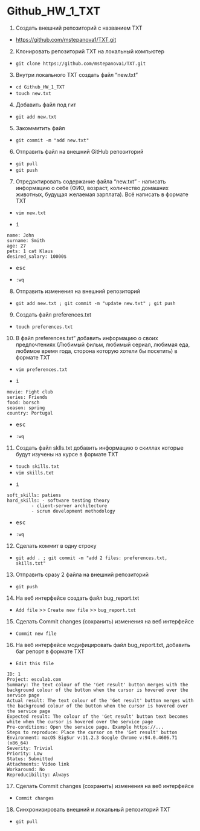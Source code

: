 # Github_HW_1_TXT

1. Создать внешний репозиторий c названием TXT
- <https://github.com/mstepanova1/TXT.git>

 2. Клонировать репозиторий TXT на локальный компьютер
- `git clone https://github.com/mstepanova1/TXT.git`

 3. Внутри локального TXT создать файл “new.txt”  
- `cd Github_HW_1_TXT`  
- `touch new.txt`

 4. Добавить файл под гит
- `git add new.txt`

 5. Закоммитить файл
- `git commit -m "add new.txt"`

 6. Отправить файл на внешний GitHub репозиторий
- `git pull`
- `git push`

 7. Отредактировать содержание файла “new.txt” - написать информацию о себе (ФИО, возраст, количество домашних животных, будущая желаемая зарплата). Всё написать в формате TXT
- `vim new.txt`
- <pre><kbd>i</kbd></pre>
```
name: John
surname: Smith
age: 27
pets: 1 cat Klaus
desired_salary: 10000$
```
- <pre><kbd>esc</kbd></pre>
- `:wq`

 8. Отправить изменения на внешний репозиторий
- `git add new.txt ; git commit -m "update new.txt" ; git push`

 9. Создать файл preferences.txt
- `touch preferences.txt`

 10. В файл preferences.txt” добавить информацию о своих предпочтениях (Любимый фильм, любимый сериал, любимая еда, любимое время года, сторона которую хотели бы посетить) в формате TXT
- `vim preferences.txt`
- <pre><kbd>i</kbd></pre>
```
movie: Fight club
series: Friends
food: borsch
season: spring
country: Portugal
```
- <pre><kbd>esc</kbd></pre>
- `:wq`
 
 11. Создать файл sklls.txt добавить информацию о скиллах которые будут изучены на курсе в формате TXT
- `touch skills.txt`
- `vim skills.txt`
- <pre><kbd>i</kbd></pre>
```
soft_skills: patiens
hard_skills: - software testing theory
	     - client-server architecture
	     - scrum development methodology
```
- <pre><kbd>esc</kbd></pre>
- `:wq`

 12. Сделать коммит в одну строку
- `git add . ; git commit -m "add 2 files: preferences.txt, skills.txt"`

 13. Отправить сразу 2 файла на внешний репозиторий
- `git push`

 14. На веб интерфейсе создать файл bug_report.txt
- `Add file` >> `Create new file` >> `bug_report.txt`

 15. Сделать Commit changes (сохранить) изменения на веб интерфейсе
- `Commit new file`

 16. На веб интерфейсе модифицировать файл bug_report.txt, добавить баг репорт в формате TXT
- `Edit this file`
```
ID: 1
Project: esculab.com
Summary: The text colour of the 'Get result' button merges with the background colour of the button when the cursor is hovered over the service page
Actual result: The text colour of the 'Get result' button merges with the background colour of the button when the cursor is hovered over the service page
Expected result: The colour of the 'Get result' button text becomes white when the cursor is hovered over the service page
Pre-conditions: Open the service page. Example https://...
Steps to reproduce: Place the cursor on the 'Get result' button
Environment: macOS BigSur v:11.2.3 Google Chrome v:94.0.4606.71 (x86_64)
Severity: Trivial
Priority: Low
Status: Submitted
Attachments: Video link
Workaround: No 
Reproducibility: Always
```

 17. Сделать Commit changes (сохранить) изменения на веб интерфейсе
- `Commit changes`

 18. Синхронизировать внешний и локальный репозиторий TXT
- `git pull`
